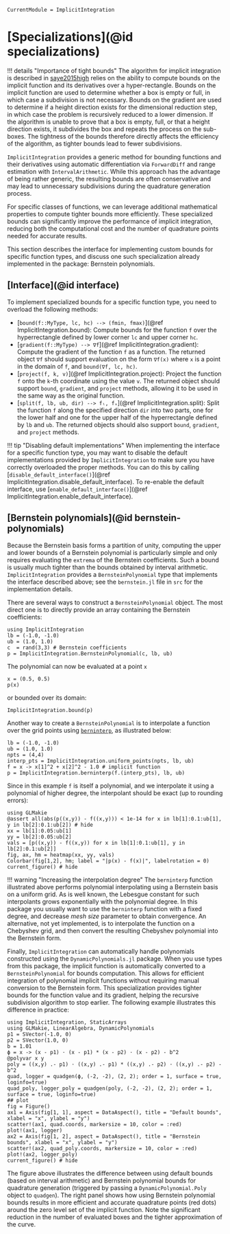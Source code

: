 ```@meta
CurrentModule = ImplicitIntegration
```

# [Specializations](@id specializations)

!!! details "Importance of tight bounds"
    The algorithm for implicit integration is described in [saye2015high](@cite) relies on
    the ability to compute bounds on the implicit function and its derivatives over a
    hyper-rectangle. Bounds on the implicit function are used to determine whether a box is
    empty or full, in which case a subdivision is not necessary. Bounds on the gradient are
    used to determine if a height direction exists for the dimensional reduction step, in
    which case the problem is recursively reduced to a lower dimension. If the algorithm is
    unable to prove that a box is empty, full, or that a height direction exists, it
    subdivides the box and repeats the process on the sub-boxes. The tightness of the bounds
    therefore directly affects the efficiency of the algorithm, as tighter bounds lead to
    fewer subdivisions.

`ImplicitIntegration` provides a generic method for bounding functions and their derivatives
using automatic differentiation via `ForwardDiff` and range estimation with
`IntervalArithmetic`. While this approach has the advantage of being rather generic, the
resulting bounds are often conservative and may lead to unnecessary subdivisions during the
quadrature generation process.

For specific classes of functions, we can leverage additional mathematical properties to
compute tighter bounds more efficiently. These specialized bounds can significantly improve
the performance of implicit integration, reducing both the computational cost and the number
of quadrature points needed for accurate results.

This section describes the interface for implementing custom bounds for specific function
types, and discuss one such specialization already implemented in the package: Bernstein
polynomials.

## [Interface](@id interface)

To implement specialized bounds for a specific function type, you need to overload the
following methods:

- [`bound(f::MyType, lc, hc) --> (fmin, fmax)`](@ref ImplicitIntegration.bound): Compute
  bounds for the function `f` over the hyperrectangle defined by lower corner `lc` and upper
  corner `hc`.
- [`gradient(f::MyType) --> ∇f`](@ref ImplicitIntegration.gradient): Compute the gradient of
  the function `f` as a function. The returned object `∇f` should support evaluation on the
  form `∇f(x)` where `x` is a point in the domain of `f`, and `bound(∇f, lc, hc)`.
- [`project(f, k, v)`](@ref ImplicitIntegration.project): Project the function `f` onto the
  `k`-th coordinate using the value `v`. The returned object should support `bound`,
  `gradient`, and `project` methods, allowing it to be used in the same way as the original
  function.
- [`split(f, lb, ub, dir) --> fₗ, fᵤ`](@ref ImplicitIntegration.split): Split the function
  `f` along the specified direction `dir` into two parts, one for the lower half and one for
  the upper half of the hyperrectangle defined by `lb` and `ub`. The returned objects should
  also support `bound`, `gradient`, and `project` methods.

!!! tip "Disabling default implementations"
    When implementing the interface for a specific function type, you may want to disable
    the default implementations provided by `ImplicitIntegration` to make sure you have
    correctly overloaded the proper methods. You can do this by calling
    [`disable_default_interface()`](@ref ImplicitIntegration.disable_default_interface). To
    re-enable the default interface, use [`enable_default_interface()`](@ref
    ImplicitIntegration.enable_default_interface).

## [Bernstein polynomials](@id bernstein-polynomials)

Because the Bernstein basis forms a partition of unity, computing the upper and lower bounds
of a Bernstein polynomial is particularly simple and only requires evaluating the `extrema`
of the Bernstein coefficients. Such a bound is usually much tighter than the bounds obtained
by interval arithmetic. `ImplicitIntegration` provides a `BernsteinPolynomial` type that
implements the interface described above; see the `bernstein.jl` file in `src` for the
implementation details.

There are several ways to construct a `BernsteinPolynomial` object. The most direct one is
to directly provide an array containing the Bernstein coefficients:

```@example bernstein
using ImplicitIntegration
lb = (-1.0, -1.0)
ub = (1.0, 1.0)
c  = rand(3,3) # Bernstein coefficients
p = ImplicitIntegration.BernsteinPolynomial(c, lb, ub)
```

The polynomial can now be evaluated at a point `x`

```@example bernstein
x = (0.5, 0.5)
p(x)
```

or bounded over its domain:

```@example bernstein
ImplicitIntegration.bound(p)
```

Another way to create a `BernsteinPolynomial` is to interpolate a function over the grid
points using [`berninterp`](@ref), as illustrated below:

```@example bernstein
lb = (-1.0, -1.0)
ub = (1.0, 1.0)
npts = (4,4)
interp_pts = ImplicitIntegration.uniform_points(npts, lb, ub)
f = x -> x[1]^2 + x[2]^2 - 1.0 # implicit function
p = ImplicitIntegration.berninterp(f.(interp_pts), lb, ub)
```

Since in this example `f` is itself a polynomial, and we interpolate it using a polynomial
of higher degree, the interpolant should be exact (up to rounding errors):

```@example bernstein
using GLMakie
@assert all(abs(p((x,y)) - f((x,y))) < 1e-14 for x in lb[1]:0.1:ub[1], y in lb[2]:0.1:ub[2]) # hide
xx = lb[1]:0.05:ub[1]
yy = lb[2]:0.05:ub[2]
vals = [p((x,y)) - f((x,y)) for x in lb[1]:0.1:ub[1], y in lb[2]:0.1:ub[2]]
fig, ax, hm = heatmap(xx, yy, vals)
Colorbar(fig[1,2], hm; label = "|p(x) - f(x)|", labelrotation = 0)
current_figure() # hide
```

!!! warning "Increasing the interpolation degree" The `berninterp` function illustrated
    above performs polynomial interpolating using a Bernstein basis on a uniform grid. As is
    well known, the Lebesgue constant for such interpolants grows exponentially with the
    polynomial degree. In this package you usually want to use the `berninterp` function
    with a fixed degree, and decrease *mesh size* parameter to obtain convergence. An
    alternative, not yet implemented, is to interpolate the function on a Chebyshev grid,
    and then convert the resulting Chebyshev polynomial into the Bernstein form.

Finally, `ImplicitIntegration` can automatically handle polynomials constructed using the
`DynamicPolynomials.jl` package. When you use types from this package, the implicit function
is automatically converted to a `BernsteinPolynomial` for bounds computation. This allows
for efficient integration of polynomial implicit functions without requiring manual
conversion to the Bernstein form. This specialization provides tighter bounds for the
function value and its gradient, helping the recursive subdivision algorithm to stop
earlier. The following example illustrates this difference in practice:

```@example polynomials
using ImplicitIntegration, StaticArrays
using GLMakie, LinearAlgebra, DynamicPolynomials
p1 = SVector(-1.0, 0)
p2 = SVector(1.0, 0)
b = 1.01
ϕ = x -> (x - p1) ⋅ (x - p1) * (x - p2) ⋅ (x - p2) - b^2
@polyvar x y
poly = ((x,y) .- p1) ⋅ ((x,y) .- p1) * ((x,y) .- p2) ⋅ ((x,y) .- p2) - b^2
quad, logger = quadgen(ϕ, (-2, -2), (2, 2); order = 1, surface = true, loginfo=true)
quad_poly, logger_poly = quadgen(poly, (-2, -2), (2, 2); order = 1, surface = true, loginfo=true)
## plot
fig = Figure()
ax1 = Axis(fig[1, 1], aspect = DataAspect(), title = "Default bounds", xlabel = "x", ylabel = "y")
scatter!(ax1, quad.coords, markersize = 10, color = :red)
plot!(ax1, logger)
ax2 = Axis(fig[1, 2], aspect = DataAspect(), title = "Bernstein bounds", xlabel = "x", ylabel = "y")
scatter!(ax2, quad_poly.coords, markersize = 10, color = :red)
plot!(ax2, logger_poly)
current_figure() # hide
```

The figure above illustrates the difference between using default bounds (based on interval
arithmetic) and Bernstein polynomial bounds for quadrature generation (triggered by passing
a `DynamicPolynomial.Poly` object to `quadgen`). The right panel shows how using Bernstein
polynomial bounds results in more efficient and accurate quadrature points (red dots) around
the zero level set of the implicit function. Note the significant reduction in the number of
evaluated boxes and the tighter approximation of the curve.
